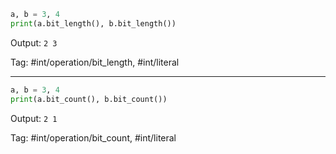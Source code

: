 ```python
a, b = 3, 4
print(a.bit_length(), b.bit_length())
```
Output: `2 3`

Tag: #int/operation/bit_length, #int/literal

---
```python
a, b = 3, 4
print(a.bit_count(), b.bit_count())
```
Output: `2 1`

Tag: #int/operation/bit_count, #int/literal

